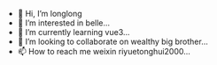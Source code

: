 - 👋 Hi, I’m longlong
- 👀 I’m interested in belle...
- 🌱 I’m currently learning vue3...
- 💞️ I’m looking to collaborate on wealthy big brother...
- 📫 How to reach me weixin riyuetonghui2000...

<!---
tanzhenwu123/tanzhenwu123 is a ✨ special ✨ repository because its `README.md` (this file) appears on your GitHub profile.
You can click the Preview link to take a look at your changes.
--->
